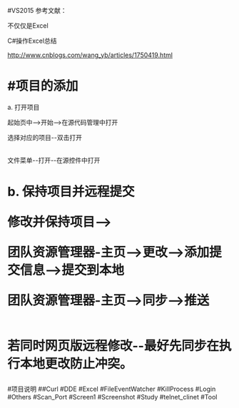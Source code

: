 #VS2015
参考文献：</p>
不仅仅是Excel</p>
C#操作Excel总结</p>
http://www.cnblogs.com/wang_yb/articles/1750419.html</p>

#项目的添加
===================================================================
a. 打开项目</p>
    起始页中-->开始-->在源代码管理中打开</p>
    选择对应的项目--双击打开</p>    
    文件菜单--打开--在源控件中打开</p>   
    

b. 保持项目并远程提交</p>
    修改并保持项目--></p>
    团队资源管理器-主页-->更改-->添加提交信息-->提交到本地</p>
    团队资源管理器-主页-->同步-->推送</p>    
    若同时网页版远程修改--最好先同步在执行本地更改防止冲突。</p>
===================================================================
#项目说明
##Curl
#DDE
#Excel
#FileEventWatcher
#KillProcess
#Login
#Others
#Scan_Port
#Screen1
#Screenshot
#Study
#telnet_clinet
#Tool










